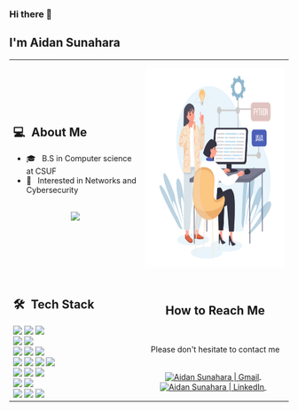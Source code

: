 ### Hi there 👋

## I'm Aidan Sunahara

<table>
  <tr>
    <td>
      <h2> 💻 &nbsp;About Me </h2>
       <ul>
        <li>🎓 &nbsp  B.S in Computer science at CSUF </li>
        <li>🤔 &nbsp; Interested in Networks and Cybersecurity</li>
       </ul>
       <p align="center">
         <br>
        <img height="150em" src="https://github-readme-stats-eight-theta.vercel.app/api?username=AidanSunahara&show_icons=true&theme=algolia&include_all_commits=true&count_private=true"/>
        </p>
    </td>
    <td>
     <p align="center">
        <img height="360em" src="https://github.com/AidanSunahara/AidanSunahara/blob/main/java-python-developer.png"/>
     </p>
    </td>
  </tr>
  <tr>
   <td>
     <h2> 🛠 &nbsp;Tech Stack</h2>
     <img src="https://img.shields.io/badge/-C-05122A?style=flat&logo=C"/>
     <img src="https://img.shields.io/badge/-C++-05122A?style=flat&logo=C%2B%2B"/>
     <img src="https://img.shields.io/badge/-Python-05122A?style=flat&logo=python"/>
     <br>
     <img src="https://img.shields.io/badge/-Flask-05122A?style=flat&logo=flask"/>
     <img src="https://img.shields.io/badge/-Pandas-05122A?style=flat&logo=Pandas"/>
     <br>
     <img src="https://img.shields.io/badge/-R-05122A?style=flat&logo=r"/>
     <img src="https://img.shields.io/badge/-colab-05122A?style=flat&logo=googlecolab"/>
     <img src="https://img.shields.io/badge/-TailwindCss-05122A?style=flat&logo=tailwind"/>
     <br>
     <img src="https://img.shields.io/badge/-HTML-05122A?style=flat&logo=HTML5"/>
     <img src="https://img.shields.io/badge/-CSS-05122A?style=flat&logo=CSS3"/>
     <img src="https://img.shields.io/badge/-JavaScript-05122A?style=flat&logo=javascript"/>
     <img src="https://img.shields.io/badge/-React-05122A?style=flat&logo=react"/>
     <br>
     <img src="https://img.shields.io/badge/-Git-05122A?style=flat&logo=git"/>
     <img src="https://img.shields.io/badge/-Github-05122A?style=flat&logo=github"/>
     <img src="https://img.shields.io/badge/-Gitlab-05122A?style=flat&logo=gitlab"/>
     <br>
     <img src="https://img.shields.io/badge/-MySQL-05122A?style=flat&logo=mysql"/>
     <img src="https://img.shields.io/badge/-Wireshark-05122A?style=flat&logo=wireshark"/>
     <br>
     <img src="https://img.shields.io/badge/-PHP-05122A?style=flat&logo=php"/>
     <img src="https://img.shields.io/badge/-GoogleColab-05122A?style=flat&logo=GoogleColab"/>
     <img src="https://img.shields.io/badge/-Visual%20Studio%20Code-05122A?style=flat&logo=visual-studio-code&logoColor=007ACC"/>
   </td>
   <td>
    <div align="center">
      <h2><b>How to Reach Me</b></h2>
      <br>
      <p>Please don't hesitate to contact me 
        <br>
      </p>
      <br>
       &nbsp;&nbsp;
      <a href="mailto:aidansunahara@gmail.com" >
      <img align="center" alt="Aidan Sunahara | Gmail" width="30em" src="https://img.icons8.com/ios-glyphs/50/000000/gmail.png" />
      </a> &nbsp;&nbsp;
      &nbsp;&nbsp;
      <a href="https://www.linkedin.com/in/aidansunahara/" >
      <img align="center" alt="Aidan Sunahara | LinkedIn" width="30em" src="https://img.icons8.com/ios-glyphs/50/000000/linkedin.png" />
      </a> &nbsp;&nbsp;
      <br>
    </div>
   </td>
  </tr>
</table>
